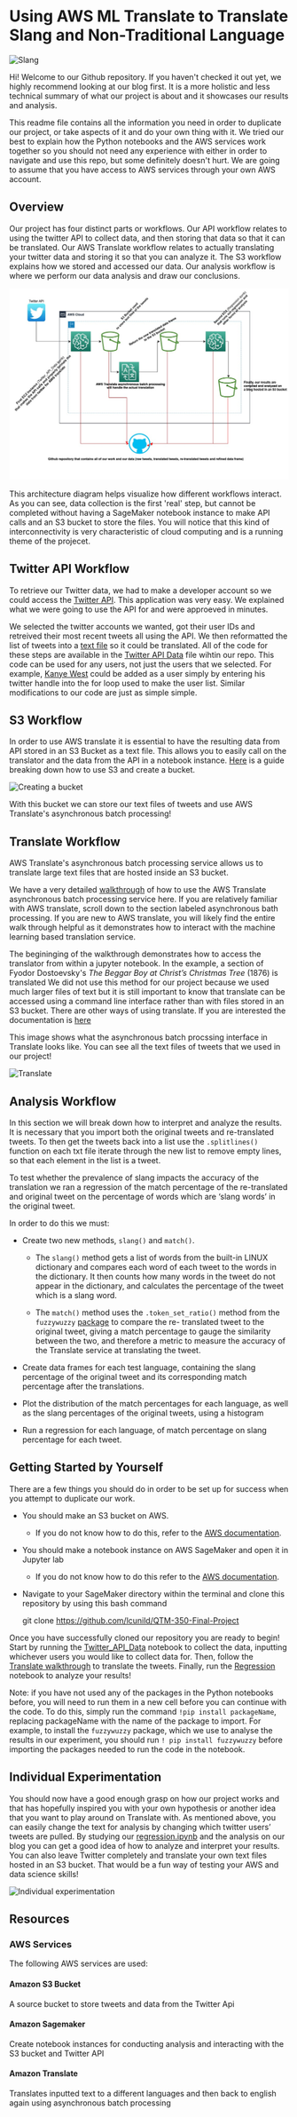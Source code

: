 # Using AWS ML Translate to Translate Slang and Non-Traditional Language

![Slang](https://assets.ltkcontent.com/images/105395/Modern-American-Slang_0066f46bde.jpg)

Hi! Welcome to our Github repository. If you haven't checked it out yet, we highly recommend looking at our blog first. It is a more holistic and less technical summary of what our project is about and it showcases our results and analysis. 

This readme file contains all the information you need in order to duplicate our project, or take aspects of it and do your own thing with it. We tried our best to explain how the Python notebooks and the AWS services work together so you should not need any experience with either in order to navigate and use this repo, but some definitely doesn't hurt. We are going to assume that you have access to AWS services through your own AWS account.

## Overview 

Our project has four distinct parts or workflows. Our API workflow relates to using the twitter API to collect data, and then storing that data so that it can be translated. Our AWS Translate workflow relates to actually translating your twitter data and storing it so that you can analyze it. The S3 workflow explains how we stored and accessed our data. Our analysis workflow is where we perform our data analysis and draw our conclusions. 


![Architecture Diagram](https://github.com/lcunild/QTM-350-Final-Project/blob/d158cc946c03de1de535a30bb2c1bbb3a0eb7919/Architecture%20Design%20Diagram.jpg)

This architecture diagram helps visualize how different workflows interact. As you can see, data collection is the first 'real' step, but cannot be completed without having a SageMaker notebook instance to make API calls and an S3 bucket to store the files. You will notice that this kind of interconnectivity is very characteristic of cloud computing and is a running theme of the projecet. 

## Twitter API Workflow 

To retrieve our Twitter data, we had to make a developer account so we could access the [Twitter API](https://developer.twitter.com/en/docs/twitter-api). This application was very easy. We explained what we were going to use the API for and were approeved in minutes.

We selected the twitter accounts we wanted, got their user IDs and retreived their most recent tweets all using the API. We then reformatted the list of tweets into a [text file](https://github.com/lcunild/QTM-350-Final-Project/blob/main/Data/TwitterData.txt) so it could be translated. All of the code for these steps are available in the [Twitter API Data](https://github.com/lcunild/QTM-350-Final-Project/blob/main/Data/Twitter_API_Data.ipynb) file wihtin our repo. This code can be used for any users, not just the users that we selected. For example, [Kanye West](https://twitter.com/kanyewest) could be added as a user simply by entering his twitter handle into the for loop used to make the user list. Similar modifications to our code are just as simple simple.

## S3 Workflow

In order to use AWS translate it is essential to have the resulting data from API stored in an S3 Bucket as a text file. This allows you to easily call on the translator and the data from the API in a notebook instance. [Here](https://docs.aws.amazon.com/AmazonS3/latest/userguide/create-bucket-overview.html) is a guide breaking down how to use S3 and create a bucket.

![Creating a bucket](https://qtm350twitterproject.s3.amazonaws.com/TranslateWalkthrough/Translate-job.png)

With this bucket we can store our text files of tweets and use AWS Translate's asynchronous batch processing!

## Translate Workflow 

AWS Translate's asynchronous batch processing service allows us to translate large text files that are hosted inside an S3 bucket.

We have a very detailed [walkthrough](https://qtm350twitterproject.s3.amazonaws.com/TranslateWalkthrough/FinalProjectTranslateWalkthrough.html) of how to use the AWS Translate asynchronous batch processing service here. If you are relatively familiar with AWS translate, scroll down to the section labeled asynchronous bath processing. If you are new to AWS translate, you will likely find the entire walk through helpful as it demonstrates how to interact with the machine learning based translation service. 

The begininging of the walkthrough demonstrates how to access the translator from within a jupyter notebook. In the example, a section of Fyodor Dostoevsky's *The Beggar Boy at Christ’s Christmas Tree* (1876) is translated We did not use this method for our project because we used much larger files of text but it is still important to know that translate can be accessed using a command line interface rather than with files stored in an S3 bucket. There are other ways of using translate. If you are interested the documentation is [here](https://docs.aws.amazon.com/translate/latest/dg/how-it-works.html)

This image shows what the asynchronous batch procssing interface in Translate looks like. You can see all the text files of tweets that we used in our project!
 
 ![Translate](https://qtm350twitterproject.s3.amazonaws.com/TranslateWalkthrough/Console2-screenshot.png)





## Analysis Workflow
In this section we will break down how to interpret and analyze the results. It is necessary that you import both the original tweets and re-translated tweets. To then get the tweets back into a list use the `.splitlines()` function on each txt file iterate through the new list to remove empty lines, so that each element in the list is a tweet.
 
To test whether the prevalence of slang impacts the accuracy of the translation we ran a regression of the match percentage of the re-translated and original tweet on the percentage of words which are ‘slang words’ in the original tweet. 

In order to do this we must:

* Create two new methods, `slang()` and `match()`. 

	* The `slang()` method gets a list of words from the built-in LINUX dictionary and compares each word of each tweet to the words in the dictionary. It then 	      counts how many words in the tweet do not appear in the dictionary, and calculates the percentage of the tweet which is a slang word.
	
	* The `match()` method uses the `.token_set_ratio()` method from the `fuzzywuzzy` [package](https://github.com/seatgeek/fuzzywuzzy) to compare the re-		  translated tweet to the original tweet, giving a match percentage to gauge the similarity between the two, and therefore a metric to measure the accuracy 	      of the Translate service at translating the tweet. 

* Create data frames for each test language, containing the slang percentage of the original tweet and its corresponding match percentage after the translations. 
* Plot the distribution of the match percentages for each language, as well as the slang percentages of the original tweets, using a histogram
* Run a regression for each language, of match percentage on slang percentage for each tweet. 



## Getting Started by Yourself 
There are a few things you should do in order to be set up for success when you attempt to duplicate our work.
* You should make an S3 bucket on AWS.
	* If you do not know how to do this, refer to the [AWS documentation](https://docs.aws.amazon.com/AmazonS3/latest/userguide/create-bucket-overview.html).
* You should make a notebook instance on AWS SageMaker and open it in Jupyter lab
	* If you do not know how to do this refer to the [AWS documentation](https://docs.aws.amazon.com/sagemaker/latest/dg/howitworks-create-ws.html).
* Navigate to your SageMaker directory within the terminal and clone this repository by using this bash command

	git clone https://github.com/lcunild/QTM-350-Final-Project

Once you have successfully cloned our repository you are ready to begin! Start by running the [Twitter_API_Data](https://github.com/lcunild/QTM-350-Final-Project/blob/main/Data/Twitter_API_Data.ipynb) notebook to collect the data, inputting whichever users you would like to collect data for. Then, follow the [Translate walkthrough](https://qtm350twitterproject.s3.amazonaws.com/TranslateWalkthrough/FinalProjectTranslateWalkthrough.html) to translate the tweets. Finally, run the [Regression](https://github.com/lcunild/QTM-350-Final-Project/blob/main/Data/Regression.ipynb) notebook to analyze your results!

Note: if you have not used any of the packages in the Python notebooks before, you will need to run them in a new cell before you can continue with the code. To do this, simply run the command `!pip install packageName`, replacing packageName with the name of the package to import. For example, to install the `fuzzywuzzy` package, which we use to analyse the results in our experiment, you should run `! pip install fuzzywuzzy` before importing the packages needed to run the code in the notebook.

## Individual Experimentation

You should now have a good enough grasp on how our project works and that has hopefully inspired you with your own hypothesis or another idea that you want to play around on Translate with. As mentioned above, you can easily change the text for analysis by changing which twitter users’ tweets are pulled. By studying our [regression.ipynb](https://github.com/lcunild/QTM-350-Final-Project/blob/main/Data/Regression.ipynb) and the analysis on our blog you can get a good idea of how to analyze and interpret your results.
You can also leave Twitter completely and translate your own text files hosted in an S3 bucket. That would be a fun way of testing your AWS and data science skills!

![Individual experimentation](https://media.istockphoto.com/photos/robot-with-education-hud-picture-id966248982?k=20&m=966248982&s=612x612&w=0&h=gq35V9G0kfjKu0ttr90c8p0VraNtqPDkTvqWQ8oXzCk=)

## Resources

### AWS Services

The following AWS services are used:

#### Amazon S3 Bucket

A source bucket to store tweets and data from the Twitter Api

#### Amazon Sagemaker

Create notebook instances for conducting analysis and interacting with the S3 bucket and Twitter API

#### Amazon Translate

Translates inputted text to a different languages and then back to english again using asynchronous batch processing






